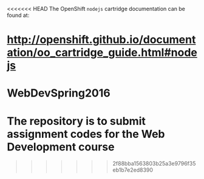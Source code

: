 <<<<<<< HEAD
The OpenShift `nodejs` cartridge documentation can be found at:

http://openshift.github.io/documentation/oo_cartridge_guide.html#nodejs
=======
# WebDevSpring2016
# The repository is to submit assignment codes for the Web Development course
>>>>>>> 2f88bba1563803b25a3e9796f35eb1b7e2ed8390
